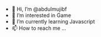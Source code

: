 - 👋 Hi, I’m @abdulmujibf
- 👀 I’m interested in Game
- 🌱 I’m currently learning Javascript
- 📫 How to reach me ...

<!---
abdulmujibf/abdulmujibf is a ✨ special ✨ repository because its `README.md` (this file) appears on your GitHub profile.
You can click the Preview link to take a look at your changes.
--->
